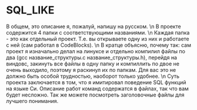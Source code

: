 # SQL_LIKE
В общем, это описание я, пожалуй, напишу на русском. \n
В проекте содержится 4 папки с соответствующими названиями. \n
Каждая папка - это как отдельный проект. Т.е. вы открываете одну из них и работаете с ней (сам работал в CodeBlocks). \n
В кратце объясню, почему так: сам проект я изначально делал на линуксе и отдельно компилил файлы по два (gcc название_структуры.c название_структуры.h), перейдя на виндовс, закинуть все файлы в одну папку и компиллить по двое не очень выходило, поэтому я раскинул их по папкам. Для вас это не должно быть особой трудностью, наоборот только удобнее. \n
Суть проекта заключается в том, что я имитировал поведение SQL функций на языке Си. Описание работ команд содержатся в файлах, так что вам будет несложно. Так же можете посмотреть заголовочные файлы для лучшего понимания.
